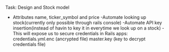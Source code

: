 Task: Design and Stock model
- Attributes name, ticker_symbol and price
-Automate looking up stock(currently only possible through rails console)
-Automate API key insertion(instead of havin to key it in everytime we look up on a stock)
-This will expose us to secure credentials in Rails apps:
credentials.yml.enc (ancrypted file)
master.key (key to decrypt credentials file)

